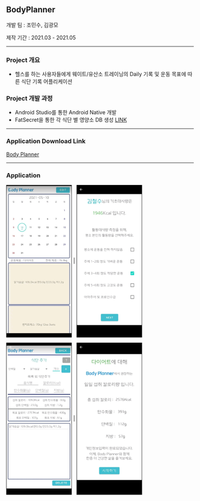 ## BodyPlanner
개발 팀 : 조민수, 김광모

제작 기간 : 2021.03 - 2021.05
<hr/>

### Project 개요<br/>
  - 헬스를 하는 사용자들에게 웨이트/유산소 트레이닝의 Daily 기록 및 운동 목표에 따른 식단 기록 어플리케이션<br/>
  
### Project 개발 과정<br/>
  - Android Studio를 통한 Android Native 개발<br/>
  - FatSecret을 통한 각 식단 별 영양소 DB 생성 <a href="https://www.fatsecret.kr/">LINK</a>

<hr/>

### Application Download Link <br/>
<a href="https://play.google.com/console/u/0/developers/4646059689067145200/app/4976338209443517309/app-dashboard?timespan=thirtyDays">Body Planner</a>

<hr/>

### Application

<img src="./img/cap1.jpg" width="35%" align="center"> | <img src="./img/cap2.jpg" width="35%" align="center">

<img src="./img/cap3.jpg" width="35%" align="center"> | <img src="./img/cap4.jpg" width="35%" align="center">




